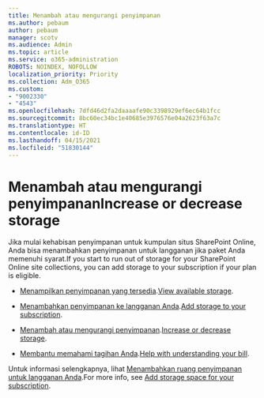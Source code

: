 ```yaml
---
title: Menambah atau mengurangi penyimpanan
ms.author: pebaum
author: pebaum
manager: scotv
ms.audience: Admin
ms.topic: article
ms.service: o365-administration
ROBOTS: NOINDEX, NOFOLLOW
localization_priority: Priority
ms.collection: Adm_O365
ms.custom:
- "9002330"
- "4543"
ms.openlocfilehash: 7dfd46d2fa2daaaafe90c3398929ef6ec64b1fcc
ms.sourcegitcommit: 8bc60ec34bc1e40685e3976576e04a2623f63a7c
ms.translationtype: HT
ms.contentlocale: id-ID
ms.lasthandoff: 04/15/2021
ms.locfileid: "51830144"
---
```

# <a name="increase-or-decrease-storage"></a><span data-ttu-id="9aabf-102">Menambah atau mengurangi penyimpanan</span><span class="sxs-lookup"><span data-stu-id="9aabf-102">Increase or decrease storage</span></span>

<span data-ttu-id="9aabf-103">Jika mulai kehabisan penyimpanan untuk kumpulan situs SharePoint Online, Anda bisa menambahkan penyimpanan untuk langganan jika paket Anda memenuhi syarat.</span><span class="sxs-lookup"><span data-stu-id="9aabf-103">If you start to run out of storage for your SharePoint Online site collections, you can add storage to your subscription if your plan is eligible.</span></span> 

- <span data-ttu-id="9aabf-104">[Menampilkan penyimpanan yang tersedia](https://docs.microsoft.com/microsoft-365/commerce/add-storage-space?view=o365-worldwide#view-available-storage).</span><span class="sxs-lookup"><span data-stu-id="9aabf-104">[View available storage](https://docs.microsoft.com/microsoft-365/commerce/add-storage-space?view=o365-worldwide#view-available-storage).</span></span> 

- <span data-ttu-id="9aabf-105">[Menambahkan penyimpanan ke langganan Anda](https://docs.microsoft.com/microsoft-365/commerce/add-storage-space?view=o365-worldwide#add-storage-to-your-subscription).</span><span class="sxs-lookup"><span data-stu-id="9aabf-105">[Add storage to your subscription](https://docs.microsoft.com/microsoft-365/commerce/add-storage-space?view=o365-worldwide#add-storage-to-your-subscription).</span></span> 

- <span data-ttu-id="9aabf-106">[Menambah atau mengurangi penyimpanan](https://docs.microsoft.com/microsoft-365/commerce/add-storage-space?view=o365-worldwide#increase-or-decrease-storage).</span><span class="sxs-lookup"><span data-stu-id="9aabf-106">[Increase or decrease storage](https://docs.microsoft.com/microsoft-365/commerce/add-storage-space?view=o365-worldwide#increase-or-decrease-storage).</span></span> 

- <span data-ttu-id="9aabf-107">[Membantu memahami tagihan Anda](https://docs.microsoft.com/microsoft-365/commerce/billing-and-payments/understand-your-invoice?view=o365-worldwide).</span><span class="sxs-lookup"><span data-stu-id="9aabf-107">[Help with understanding your bill](https://docs.microsoft.com/microsoft-365/commerce/billing-and-payments/understand-your-invoice?view=o365-worldwide).</span></span>

<span data-ttu-id="9aabf-108">Untuk informasi selengkapnya, lihat [Menambahkan ruang penyimpanan untuk langganan Anda](https://docs.microsoft.com/microsoft-365/commerce/add-storage-space?view=o365-worldwide).</span><span class="sxs-lookup"><span data-stu-id="9aabf-108">For more info, see [Add storage space for your subscription](https://docs.microsoft.com/microsoft-365/commerce/add-storage-space?view=o365-worldwide).</span></span> 
